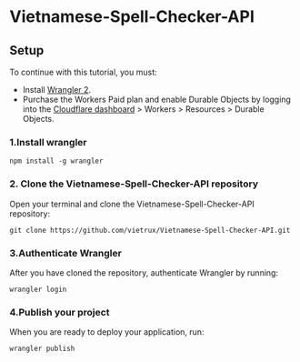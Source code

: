 # Vietnamese-Spell-Checker-API

## Setup

To continue with this tutorial, you must:
- Install [Wrangler 2](https://developers.cloudflare.com/workers/wrangler/get-started/).
- Purchase the Workers Paid plan and enable Durable Objects by logging into the 
[Cloudflare dashboard](https://dash.cloudflare.com/) > Workers > Resources > Durable Objects.

### 1.Install wrangler

```
npm install -g wrangler
```

### 2. Clone the Vietnamese-Spell-Checker-API repository

Open your terminal and clone the Vietnamese-Spell-Checker-API repository:

```
git clone https://github.com/vietrux/Vietnamese-Spell-Checker-API.git
```

### 3.Authenticate Wrangler

After you have cloned the repository, authenticate Wrangler by running:

```
wrangler login
```

### 4.Publish your project

When you are ready to deploy your application, run:

```
wrangler publish
```
